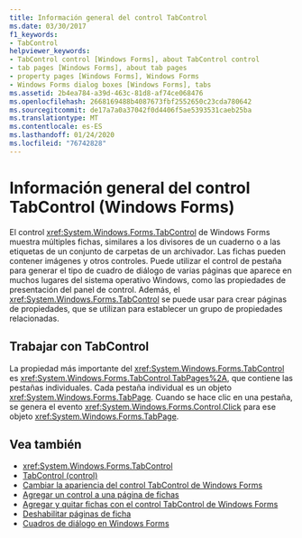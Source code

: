 ```yaml
---
title: Información general del control TabControl
ms.date: 03/30/2017
f1_keywords:
- TabControl
helpviewer_keywords:
- TabControl control [Windows Forms], about TabControl control
- tab pages [Windows Forms], about tab pages
- property pages [Windows Forms], Windows Forms
- Windows Forms dialog boxes [Windows Forms], tabs
ms.assetid: 2b4ea784-a39d-463c-81d8-af74ce068476
ms.openlocfilehash: 2668169488b4087673fbf2552650c23cda780642
ms.sourcegitcommit: de17a7a0a37042f0d4406f5ae5393531caeb25ba
ms.translationtype: MT
ms.contentlocale: es-ES
ms.lasthandoff: 01/24/2020
ms.locfileid: "76742828"
---
```

# <a name="tabcontrol-control-overview-windows-forms"></a>Información general del control TabControl (Windows Forms)
El control <xref:System.Windows.Forms.TabControl> de Windows Forms muestra múltiples fichas, similares a los divisores de un cuaderno o a las etiquetas de un conjunto de carpetas de un archivador. Las fichas pueden contener imágenes y otros controles. Puede utilizar el control de pestaña para generar el tipo de cuadro de diálogo de varias páginas que aparece en muchos lugares del sistema operativo Windows, como las propiedades de presentación del panel de control. Además, el <xref:System.Windows.Forms.TabControl> se puede usar para crear páginas de propiedades, que se utilizan para establecer un grupo de propiedades relacionadas.  
  
## <a name="working-with-tabcontrol"></a>Trabajar con TabControl  
 La propiedad más importante del <xref:System.Windows.Forms.TabControl> es <xref:System.Windows.Forms.TabControl.TabPages%2A>, que contiene las pestañas individuales. Cada pestaña individual es un objeto <xref:System.Windows.Forms.TabPage>. Cuando se hace clic en una pestaña, se genera el evento <xref:System.Windows.Forms.Control.Click> para ese objeto <xref:System.Windows.Forms.TabPage>.  
  
## <a name="see-also"></a>Vea también

- <xref:System.Windows.Forms.TabControl>
- [TabControl (control)](tabcontrol-control-windows-forms.md)
- [Cambiar la apariencia del control TabControl de Windows Forms](how-to-change-the-appearance-of-the-windows-forms-tabcontrol.md)
- [Agregar un control a una página de fichas](how-to-add-a-control-to-a-tab-page.md)
- [Agregar y quitar fichas con el control TabControl de Windows Forms](how-to-add-and-remove-tabs-with-the-windows-forms-tabcontrol.md)
- [Deshabilitar páginas de ficha](how-to-disable-tab-pages.md)
- [Cuadros de diálogo en Windows Forms](../dialog-boxes-in-windows-forms.md)
